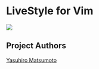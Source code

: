# LiveStyle for Vim

![](https://dl-web.dropbox.com/get/Public/livestyle-vim.gif?w=AABVvf2Xi3DG0QcUh0lRdrGopF6GxO0bgl4ldhSYFxYlAQ)

## Project Authors

[Yasuhiro Matsumoto](http://mattn.kaoriya.net/)

